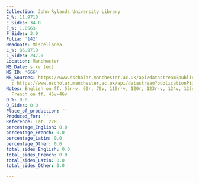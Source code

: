 ```yaml
---
Collection: John Rylands University Library
E_%: 11.9718
E_Sides: 34.0
F_%: 1.0563
F_Sides: 3.0
Folia: '142'
Headnote: Miscellanea
L_%: 86.9719
L_Sides: 247.0
Location: Manchester
MS_Date: s.xv (ex)
MS_ID: '666'
MS_Sources: https://www.escholar.manchester.ac.uk/api/datastream?publicationPid=uk-ac-man-scw:1m1235&datastreamId=POST-PEER-REVIEW-PUBLISHERS-DOCUMENT.PDF
  ; https://www.escholar.manchester.ac.uk/api/datastream?publicationPid=uk-ac-man-scw:1m1621&datastreamId=POST-PEER-REVIEW-PUBLISHERS-DOCUMENT.PDF
Notes: English on ff. 55r-v, 60r, 79v, 119r-v, 120r, 123r-v, 124v, 125r-126r; 126r-136v,
  French on ff. 45v-46v
O_%: 0.0
O_Sides: 0.0
Place_of_production: ''
Produced_for: ''
Reference: Lat. 228
percentage_English: 0.0
percentage_French: 0.0
percentage_Latin: 0.0
percentage_Other: 0.0
total_sides_English: 0.0
total_sides_French: 0.0
total_sides_Latin: 0.0
total_sides_Other: 0.0

---
```

